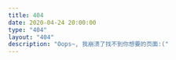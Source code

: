 ```yaml
---
title: 404
date: 2020-04-24 20:00:00
type: "404"
layout: "404"
description: "Oops~, 我崩溃了找不到你想要的页面:("
---
```

